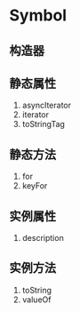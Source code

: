 # Symbol

## 构造器

## 静态属性

1. asyncIterator
2. iterator
3. toStringTag

## 静态方法

1. for
2. keyFor

## 实例属性

1. description

## 实例方法

1. toString
2. valueOf
